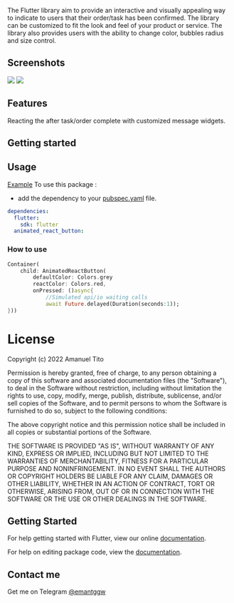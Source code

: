 <!--
This README describes the package. If you publish this package to pub.dev,
this README's contents appear on the landing page for your package.

For information about how to write a good package README, see the guide for
[writing package pages](https://dart.dev/guides/libraries/writing-package-pages).

For general information about developing packages, see the Dart guide for
[creating packages](https://dart.dev/guides/libraries/create-library-packages)
and the Flutter guide for
[developing packages and plugins](https://flutter.dev/developing-packages).
-->

The Flutter library aim to provide an interactive and visually appealing way to indicate to users that their order/task has been confirmed. The library can be customized to fit the look and feel of your product or service. The library also provides users with the ability to change color, bubbles radius and size control. 

## Screenshots

<img src="https://github.com/emantggw/animated_react_button/raw/main/assets/screenshots/favorite_heart.gif" />

<img src="https://github.com/emantggw/animated_react_button/raw/main/assets/screenshots/favorite_heart_real_example.gif" />

## Features

Reacting the after task/order complete with customized message widgets.

## Getting started

## Usage

[Example](https://github.com/emantggw/animated_react_button/blob/master/example/example.dart)
To use this package :

- add the dependency to your [pubspec.yaml](https://github.com/emantggw/animated_react_button/blob/master/pubspec.yaml) file.

```yaml
dependencies:
  flutter:
    sdk: flutter
  animated_react_button:
```

### How to use

```dart
Container(
    child: AnimatedReactButton(
        defaultColor: Colors.grey
        reactColor: Colors.red,
        onPressed: ()async{
            //Simulated api/io waiting calls
            await Future.delayed(Duration(seconds:1));
}))
```

# License

Copyright (c) 2022 Amanuel Tito

Permission is hereby granted, free of charge, to any person obtaining a copy
of this software and associated documentation files (the "Software"), to deal
in the Software without restriction, including without limitation the rights
to use, copy, modify, merge, publish, distribute, sublicense, and/or sell
copies of the Software, and to permit persons to whom the Software is
furnished to do so, subject to the following conditions:

The above copyright notice and this permission notice shall be included in all
copies or substantial portions of the Software.

THE SOFTWARE IS PROVIDED "AS IS", WITHOUT WARRANTY OF ANY KIND, EXPRESS OR
IMPLIED, INCLUDING BUT NOT LIMITED TO THE WARRANTIES OF MERCHANTABILITY,
FITNESS FOR A PARTICULAR PURPOSE AND NONINFRINGEMENT. IN NO EVENT SHALL THE
AUTHORS OR COPYRIGHT HOLDERS BE LIABLE FOR ANY CLAIM, DAMAGES OR OTHER
LIABILITY, WHETHER IN AN ACTION OF CONTRACT, TORT OR OTHERWISE, ARISING FROM,
OUT OF OR IN CONNECTION WITH THE SOFTWARE OR THE USE OR OTHER DEALINGS IN THE
SOFTWARE.

## Getting Started

For help getting started with Flutter, view our online [documentation](https://flutter.io/).

For help on editing package code, view the [documentation](https://flutter.io/developing-packages/).

## Contact me

Get me on Telegram [@emantggw](https://t.me/emantggw)
